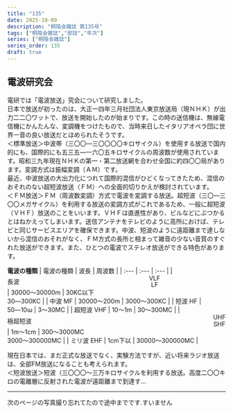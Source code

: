 ```yaml
---
title: "135"
date: 2025-10-09
description: "桐陰会雑誌 第135号"
tags: ["桐陰会雑誌","部誌","年次"]
series: ["桐陰会雑誌"]
series_order: 135
draft: true
---
```


## 電波研究会

電研では「電波放送」究会について研究しました。  
日本で放送が初ったのは、大正一四年三月社団法人東京放送局（現ＮＨＫ）が出力二二〇ワットで、放送を開始したのが始まりです。この時の送信機は、無線電信機にかんたんな、変調機をつけたもので、当時来日したイタリアオペラ団に世界一音の良い放送だとほめられたそうです。  
＜標準放送＞中波帯（三〇〇―三〇〇〇〇キロサイクル）を使用する放送で国内的にも、国際的にも五三五―一六〇五キロサイクルの周波数が使用されています。昭和三九年現在ＮＨＫの第一・第二放送網を合わせ全国に約四〇〇局があります。変調方式は振幅変調（ＡＭ）です。  
最近、中波放送の大出力化につれて国際的混信がひどくなってきたため、混信のおそれのない超短波放送（ＦＭ）への全面的切りかえが検討されています。  
＜ＦＭ放送＞ＦＭ（周波数変調）方式で電波を変調する放送。超短波（三〇―三〇〇メガサイクル）を利用する放送の変調方式がこれであるため、一般に超短波（ＶＨＦ）放送のことをいいます。ＶＨＦは直進性があり、ビルなどにぶつかるとはねかえってしまいます。送信アンテナをテレビのように高所におけば、テレビと同じサービスエリアを確保できます。中波、短波のように遠距離まで達しないから混信のおそれがなく、ＦＭ方式の長所と相まって雑音の少ない音質のすぐれた放送ができます。また、ひとつの電波でステレオ放送ができる特色があります。

**電波の種類**
| 電波の種類 | 波長 | 周波数 |
| :--- | :--- | :--- |
| <span style="display:grid; grid-template-columns:1fr auto; align-items:center; width:70%"><span>長波</span><span style="text-align:center; line-height:1.1">VLF<br>LF</span></span> | 30000～30000m | 30KC以下<br>30―300KC |
| 中波 MF | 30000～200m | 3000～300KC |
| 短波 HF | 50―10ɯ | 3～30MC |
| 超短波 VHF | 10～1m | 30～300MC |
| <span style="display:grid; grid-template-columns:1fr auto; align-items:center; width:100%"><span>極超短波</span><span style="text-align:center; line-height:1.1">UHF<br>SHF</span></span> | 1m～1cm | 300～3000MC<br>3000～300000MC |
| ミリ波 EHF | 1cm下以 | 30000～300000MC |

現在日本では、まだ正式な放送でなく、実験方法ですが、近い将来ラジオ放送は、全部FM放送になることも考えられます。  
＜短波放送＞短波（三〇〇〇～三万キロサイクルを利用する放送。高度二〇〇キロの電離層に反射された電波が遠距離まで到達す...

---
次のページの写真撮り忘れてたので途中までです.すいません